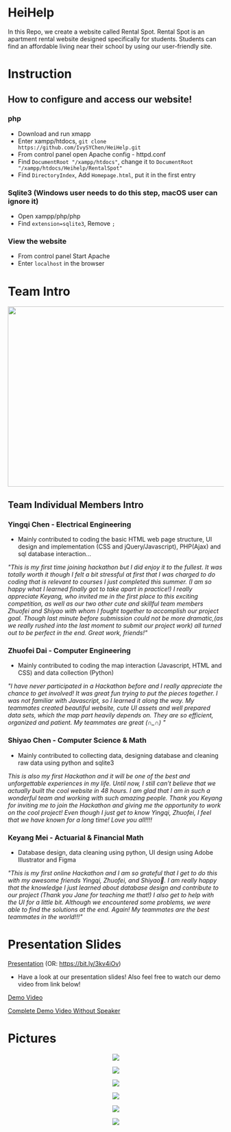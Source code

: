# HeiHelp
In this Repo, we create a website called Rental Spot. Rental Spot is an apartment rental website designed specifically for students. Students can find an affordable living near their school by using our user-friendly site.

# Instruction
## How to configure and access our website!

### php
* Download and run xmapp
* Enter xampp/htdocs, `git clone https://github.com/IvySYChen/HeiHelp.git`
* From control panel open Apache config - httpd.conf
* Find `DocumentRoot "/xampp/htdocs"`, change it to `DocumentRoot "/xampp/htdocs/Heihelp/RentalSpot"`
* Find `DirectoryIndex`, Add `Homepage.html`, put it in the first entry

### Sqlite3 (Windows user needs to do this step, macOS user can ignore it)
* Open xampp/php/php
* Find `extension=sqlite3`, Remove `;`

### View the website

* From control panel Start Apache
* Enter `localhost` in the browser


# Team Intro

<p align="center">
  <img src="Image/team_image.png" width="720" height="420"/>
</p>

## Team Individual Members Intro

### Yingqi Chen - Electrical Engineering 
* Mainly contributed to coding the basic HTML web page structure, 
  UI design and implementation (CSS and jQuery/Javascript), PHP(Ajax) 
  and sql database interaction...
  
*"This is my first time joining hackathon but I did enjoy it to the fullest. It was totally worth it though I felt a bit stressful at first that I was charged to do coding that is relevant to courses I just completed this summer. (I am so happy what I learned finally got to take apart in practice!) I really appreciate Keyang, who invited me in the first place to this exciting competition, as well as our two other cute and skillful team members Zhuofei and Shiyao with whom I fought together to accomplish our project goal. Though last minute before submission could not be more dramatic,(as we really rushed into the last moment to submit our project work)  all turned out to be perfect in the end. Great work, friends!"*

### Zhuofei Dai - Computer Engineering
* Mainly contributed to coding the map interaction (Javascript, HTML and CSS) and data collection (Python)

*"I have never participated in a Hackathon before and I really appreciate the chance to get involved! It was great fun trying to put the pieces together. I was not familiar with Javascript, so I learned it along the way. My teammates created beautiful website, cute UI assets and well prepared data sets, which the map part heavily depends on. They are so efficient, organized and patient. My teammates are great (∩_∩) "*
        
### Shiyao Chen - Computer Science & Math
* Mainly contributed to collecting data, designing database and cleaning raw data using python and sqlite3

*This is also my first Hackathon and it will be one of the best and unforgettable experiences in my life. Until now, I still can’t believe that we actually built the cool website in 48 hours. I am glad that I am in such a wonderful team and working with such amazing people. Thank you Keyang for inviting me to join the Hackathon and giving me the opportunity to work on the cool project! Even though I just get to know Yingqi, Zhuofei, I feel that we have known for a long time! Love you all!!!!*

### Keyang Mei - Actuarial & Financial Math
* Database design, data cleaning using python, UI design using Adobe Illustrator and Figma

*"This is my first online Hackathon and I am so grateful that I get to do this with my awesome friends Yingqi, Zhuofei, and Shiyao🥰. I am really happy that the knowledge I just learned about database design and contribute to our project (Thank you Jane for teaching me that!) I also get to help with the UI for a little bit.
Although we encountered some problems, we were able to find the solutions at the end. Again! My teammates are the best teammates in the world!!!"*


# Presentation Slides

[Presentation](https://www.canva.com/design/DAEDhItiD6U/R65MPDLtxYgViAdzMACU5Q/view?website#2)
(OR: https://bit.ly/3kv4iOv)

- Have a look at our presentation slides! Also feel free to watch our demo video from link below!

[Demo Video](https://drive.google.com/file/d/1tXHp89IRK2K5qBDxNXhg4i_Wb_Fafnao/view)

[Complete Demo Video Without Speaker](https://drive.google.com/file/d/1dIceOcGUcOBb1RFecFh6QlCfYbUzO2E7/view)

# Pictures
<p align="center">
  <img src="Screenshot/Cover.png"/>
</p>
<p align="center">
  <img src="Screenshot/Default.png"/>
</p>
<p align="center">
  <img src="Screenshot/Price.png"/>
</p>
<p align="center">
  <img src="Screenshot/Distance.png"/>
</p>
<p align="center">
  <img src="Screenshot/Page.png"/>
</p>
<p align="center">
  <img src="Screenshot/Popup.PNG"/>
</p>
